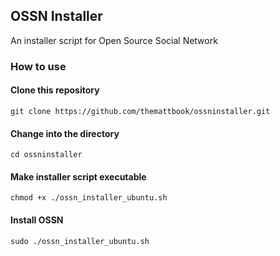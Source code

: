 ## OSSN Installer
An installer script for Open Source Social Network

### How to use

#### Clone this repository
`git clone https://github.com/themattbook/ossninstaller.git`

#### Change into the directory
`cd ossninstaller`

#### Make installer script executable
`chmod +x ./ossn_installer_ubuntu.sh`

#### Install OSSN
`sudo ./ossn_installer_ubuntu.sh`
